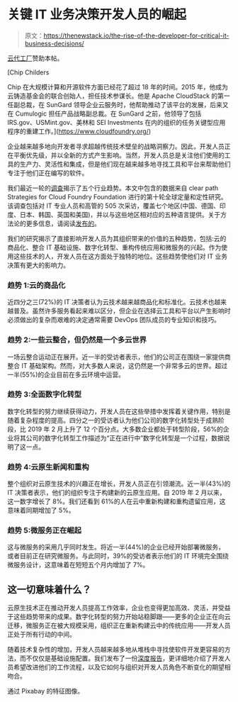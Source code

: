 # 关键 IT 业务决策开发人员的崛起

> 原文：<https://thenewstack.io/the-rise-of-the-developer-for-critical-it-business-decisions/>

[云代工厂](https://www.cloudfoundry.org/)赞助本帖。

 [Chip Childers

Chip 在大规模计算和开源软件方面已经花了超过 18 年的时间。2015 年，他成为云铸造基金会的联合创始人，担任技术参谋长。他是 Apache CloudStack 的第一任副总裁，在 SunGard 领导企业云服务时，他帮助推动了该平台的发展，后来又在 Cumulogic 担任产品战略副总裁。在 SunGard 之前，他领导了包括 IRS.gov、USMint.gov、美林和 SEI Investments 在内的组织的任务关键型应用程序的重建工作。](https://www.cloudfoundry.org/) 

企业越来越多地向开发者寻求超越传统技术壁垒的战略洞察力。因此，开发人员正在平衡优先级，并以全新的方式产生影响。当然，开发人员总是关注他们使用的工具的生产力、灵活性和集成，但是他们现在越来越多地寻找工具和平台来帮助他们专注于他们正在编写的软件。

我们最近一轮的[调查](https://www.cloudfoundry.org/blog/as-container-hype-levels-off-developers-looking-to-reduce-complexity-according-to-latest-cloud-foundry-foundation-global-survey/)揭示了五个行业趋势。本文中包含的数据来自 clear path Strategies for Cloud Foundry Foundation 进行的第十轮全球定量和定性研究。该调查包括对 IT 专业人员和高管的 505 次采访，覆盖七个地区(中国、德国、印度、日本、韩国、英国和美国)，并以与这些地区相对应的五种语言提供。关于方法论的更多信息，请阅读[发布的](https://www.cloudfoundry.org/blog/as-container-hype-levels-off-developers-looking-to-reduce-complexity-according-to-latest-cloud-foundry-foundation-global-survey/)。

我们的研究揭示了直接影响开发人员为其组织带来的价值的五种趋势，包括:云的商品化、整合 IT 基础设施、数字化转型、重构传统应用和微服务的兴起。作为使用这些技术的人，开发人员在这方面处于独特的地位。这些趋势使他们对 IT 业务决策有更大的影响力。

### 趋势 1:云的商品化

近四分之三(72%)的 IT 决策者认为云技术越来越商品化和标准化。云技术也越来越普及。虽然许多服务看起来难以区分，但企业在选择云工具和平台以产生影响时必须做出的复杂而艰难的决定通常需要 DevOps 团队成员的专业知识和技巧。

### 趋势 2:一些云整合，但仍然是一个多云世界

一场云整合运动正在展开。近一半的受访者表示，他们的公司正在围绕一家提供商整合 IT 基础架构。然而，对大多数人来说，这仍然是一个非常多云的世界。超过一半(55%)的企业目前在多云环境中运营。

### 趋势 3:全面数字化转型

数字化转型的努力继续获得动力，开发人员在这些举措中发挥着关键作用，特别是随着复杂程度的提高。四分之一的受访者认为他们公司的数字化转型处于成熟阶段，比 2019 年 2 月上升了 12 个百分点。大多数企业都处于转型阶段，56%的企业将其公司的数字化转型工作描述为“正在进行中”数字化转型是一个过程，数据说明了这一点。

### 趋势 4:云原生新闻和重构

整个组织对云原生技术的兴趣正在增长，开发人员正在引领潮流。近一半(43%)的 IT 决策者表示，他们的组织专注于构建新的云原生应用。自 2019 年 2 月以来，这一数字增长了 8%。我们还看到 61%的人在云中重新构建和重构遗留应用，这意味着同期增加了 5%。

### 趋势 5:微服务正在崛起

这与微服务的采用几乎同时发生。将近一半(44%)的企业已经开始部署微服务，或者目前正在研究微服务。与此同时，39%的受访者表示他们的 IT 环境完全围绕微服务设计，这意味着在短短五个月内增加了 7%。

## 这一切意味着什么？

云原生技术正在推动开发人员提高工作效率，企业也变得更加高效、灵活，并受益于这些趋势带来的成果。数字化转型的努力开始站稳脚跟——更多的企业正在向云迁移，微服务正在被大规模采用，组织正在重新构建云中的传统应用——开发人员正处于所有行动的中间。

随着技术复杂性的增加，开发人员越来越多地从堆栈中寻找使软件开发更容易的方法，而不仅仅是基础设施配置。我们发布了一份[深度报告](https://www.cloudfoundry.org/climbing-up-the-stack/)，更详细地介绍了开发人员希望改进他们的工作流程，以及它如何与组织对开发人员角色不断变化的期望相吻合。

通过 Pixabay 的特征图像。

<svg xmlns:xlink="http://www.w3.org/1999/xlink" viewBox="0 0 68 31" version="1.1"><title>Group</title> <desc>Created with Sketch.</desc></svg>